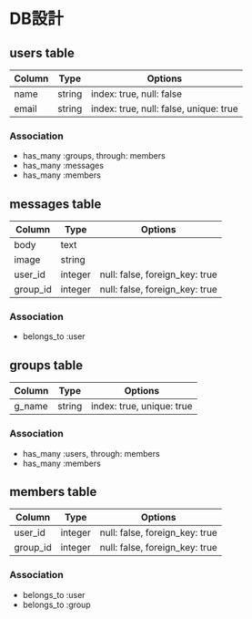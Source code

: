 # DB設計

## users table

|Column|Type|Options|
|------|----|-------|
|name|string|index: true, null: false|
|email|string|index: true, null: false, unique: true|

### Association

- has_many :groups, through: members
- has_many :messages
- has_many :members


## messages table

|Column|Type|Options|
|------|----|-------|
|body|text|
|image|string|
|user_id|integer|null: false, foreign_key: true|
|group_id|integer|null: false, foreign_key: true|

### Association

- belongs_to :user


## groups table

|Column|Type|Options|
|------|----|-------|
|g_name|string|index: true, unique: true|

### Association

- has_many :users, through: members
- has_many :members


## members table

|Column|Type|Options|
|------|----|-------|
|user_id|integer|null: false, foreign_key: true|
|group_id|integer|null: false, foreign_key: true|

### Association

- belongs_to :user
- belongs_to :group

